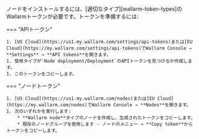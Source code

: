 ノードをインストールするには、[適切なタイプ][wallarm-token-types]のWallarmトークンが必要です。トークンを準備するには:

=== "APIトークン"

    1. [US Cloud](https://us1.my.wallarm.com/settings/api-tokens)または[EU Cloud](https://my.wallarm.com/settings/api-tokens)でWallarm Console → **Settings** → **API tokens**を開きます。
    1. 使用タイプが`Node deployment/Deployment`のAPIトークンを見つけるか作成します。
    1. このトークンをコピーします。

=== "ノードトークン"

    1. [US Cloud](https://us1.my.wallarm.com/nodes)または[EU Cloud](https://my.wallarm.com/nodes)でWallarm Console → **Nodes**を開きます。
    1. 次のいずれかを実行します: 
        * **Wallarm node**タイプのノードを作成し、生成されたトークンをコピーします。
        * 既存のノードグループを使用します - ノードのメニュー → **Copy token**からトークンをコピーします。